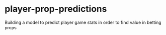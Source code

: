# player-prop-predictions
Building a model to predict player game stats in order to find value in betting props
